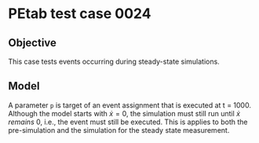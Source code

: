# PEtab test case 0024

## Objective

This case tests events occurring during steady-state simulations.

## Model

A parameter `p` is target of an event assignment that is executed at t = 1000.
Although the model starts with $\dot{x} = 0$, the simulation must still run
until $\dot{x}$ *remains* 0, i.e., the event must still be executed.
This is applies to both the pre-simulation and the simulation for the
steady state measurement.
